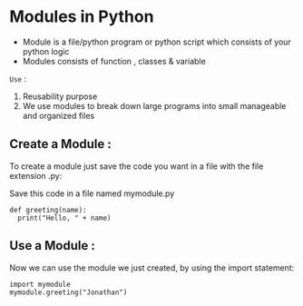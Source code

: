 # Modules in Python
* Module is a file/python program or python script which consists of your python logic
* Modules consists of function , classes & variable

`Use` : 

1. Reusability purpose 
2. We use modules to break down large programs into small manageable and organized files

## Create a Module :

To create a module just save the code you want in a file with the file extension .py:

Save this code in a file named mymodule.py
```
def greeting(name):
  print("Hello, " + name)
```
## Use a Module :


Now we can use the module we just created, by using the import statement:

```
import mymodule
mymodule.greeting("Jonathan")
```

